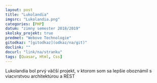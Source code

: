 ```yaml
---
layout: post
title: "Lukolandia"
imgsrc: "Lukolandia.png"
categories: [PHP]
datum: "zimny semester 2018/2019"
skolsky_projekt: true
predmet: "Webove Technologie"
gitodkaz: "[gitodkaz](odkaz/na/git)"
doclink: ""
docurl: "link/na/stranku"
tags: [Quasar, Html, Css]
---
```


Lukolandia bol prvý väčší projekt, v ktorom som sa lepšie oboznámil s viacvrstvou architektúrou a REST